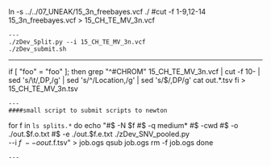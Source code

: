 ln -s ../../07_UNEAK/15_3n_freebayes.vcf ./
#cut -f 1-9,12-14 15_3n_freebayes.vcf > 15_CH_TE_MV_3n.vcf
```
---
./zDev_Split.py --i 15_CH_TE_MV_3n.vcf
./zDev_submit.sh
```
---
if [ "foo" = "foo" ]; then
	grep "^#CHROM" 15_CH_TE_MV_3n.vcf | cut -f 10- | sed 's/\t/,DP,/g' | sed 's/^/Location,/g' | sed 's/$/,DP/g'
	cat out.*.tsv
fi > 15_CH_TE_MV_3n.tsv
```
---
####small script to submit scripts to newton
```
for f in `ls splits.*`
do
echo "#$ -N $f
#$ -q medium*
#$ -cwd
#$ -o ./out.$f.o.txt
#$ -e ./out.$f.e.txt
./zDev_SNV_pooled.py \
--i $f \
--o out.$f.tsv" > job.ogs
qsub job.ogs
rm -f job.ogs
done
```
---
